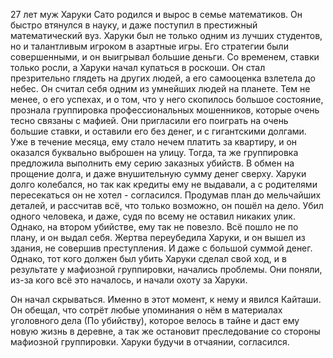 27 лет муж
Харуки Сато родился и вырос в семье математиков. Он быстро втянулся в науку, и даже поступил в престижный математический вуз. Харуки был не только одним из лучших студентов, но и талантливым игроком в азартные игры. Его стратегии были совершенными, и он выигрывал большие деньги. Со временем, ставки только росли, а Харуки начал купаться в роскоши. Он стал презрительно глядеть на других людей, а его самооценка взлетела до небес. Он считал себя одним из умнейших людей на планете. 
Тем не менее, о его успехах, и о том, что у него скопилось большое состояние, прознала группировка профессиональных мошенников, которые очень тесно связаны с мафией. 
Они пригласили его поиграть на очень большие ставки, и оставили его без денег, и с гигантскими долгами. Уже в течение месяца, ему стало нечем платить за квартиру, и он оказался буквально выброшен на улицу. Тогда, та же группировка предложила выполнить ему серию заказных убийств. В обмен на прощение долга, и даже внушительную сумму денег сверху. Харуки долго колебался, но так как кредиты ему не выдавали, а с родителями пересекаться он не хотел - согласился. Продумав план до мельчайших деталей, и рассчитав всё, что только возможно, он пошёл на дело. Убил одного человека, и даже, судя по всему не оставил никаких улик. 
Однако, на втором убийстве, ему так не повезло. Всё пошло не по плану, и он выдал себя. Жертва переубедила Харуки, и он вышел из здания, не совершив преступления. И даже с большой суммой денег. Однако, тот кого должен был убить Харуки сделал свой ход, и в результате у мафиозной группировки, начались проблемы. 
Они поняли, из-за кого всё это началось, и начали охоту за Харуки.

Он начал скрываться. Именно в этот момент, к нему и явился Кайташи. Он обещал, что сотрёт любые упоминания о нём в материалах уголовного дела (По убийству), которое велось в тайне и даст ему новую жизнь в деревне, а так же остановит преследование со стороны мафиозной группировки. Харуки будучи в отчаянии, согласился.